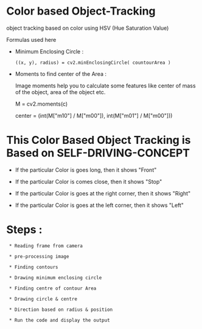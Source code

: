 # Color based Object-Tracking

object tracking based on color using HSV (Hue Saturation Value)

Formulas used here

* Minimum Enclosing Circle :

      ((x, y), radius) = cv2.minEnclosingCircle( countourArea )
* Moments to find center of the Area :

     Image moments help you to calculate some features like center of mass of the object, area of the object etc.
     
     M = cv2.moments(c)
     
     center = (int(M["m10"] / M["m00"]), int(M["m01"] / M["m00"]))
     
# This Color Based Object Tracking is Based on SELF-DRIVING-CONCEPT

 * If the particular Color is goes long, then it shows "Front"
 
 * If the particular Color is comes close, then it shows "Stop"
 
 * If the particular Color is goes at the right corner, then it shows "Right"
 
 * If the particular Color is goes at the left corner, then it shows "Left"
 
 
# Steps :
     
     * Reading frame from camera
     
     * pre-processing image
     
     * Finding contours
     
     * Drawing minimum enclosing circle
     
     * Finding centre of contour Area 
     
     * Drawing circle & centre
     
     * Direction based on radius & position
     
     * Run the code and display the output
     
